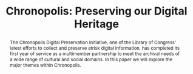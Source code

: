 ---
abstract: The Chronopolis Digital Preservation Initiative, one of the Library of Congress'
  latest efforts to collect and preserve atrisk digital information, has completed
  its first year of service as a multimember partnership to meet the archival needs
  of a wide range of cultural and social domains. In this paper we will explore the
  major themes within Chronopolis.
creators:
- Smorul, Michael
- Sutton, Don
- Burek, Michael
- Minor, David
date: null
document_url: https://services.phaidra.univie.ac.at/api/object/o:293999/download
grand_parent: iPRES
institutions: []
keywords:
- san francisco
landing_page_url: https://phaidra.univie.ac.at/o:293999
language: eng
layout: publication
license: CC BY-SA 3.0 AT
notes_url: null
parent: iPRES 2009
presentation_url: null
publication_type: paper
size: 789038
source_name: iPRES
title: 'Chronopolis: Preserving our Digital Heritage'
year: 2009
---